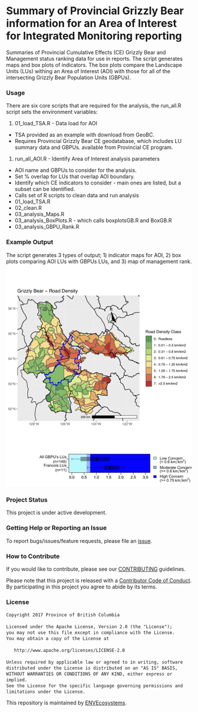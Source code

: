 <!-- README.md is generated from README.Rmd. Please edit that file -->
Summary of Provincial Grizzly Bear information for an Area of Interest for Integrated Monitoring reporting
==========================================================================================================

Summaries of Provincial Cumulative Effects (CE) Grizzly Bear and
Management status ranking data for use in reports. The script generates
maps and box plots of indicators. The box plots compare the Landscape
Units (LUs) withing an Area of Interest (AOI) with those for all of the
intersecting Grizzly Bear Population Units (GBPUs).

### Usage

There are six core scripts that are required for the analysis, the
run\_all.R script sets the environment variables:

1.  01\_load\_TSA.R - Data load for AOI

-   TSA provided as an example with download from GeoBC.
-   Requires Provincial Grizzly Bear CE geodatabase, which includes LU
    summary data and GBPUs. available from Provincial CE program.

1.  run\_all\_AOI.R - Identify Area of Interest analysis parameters

-   AOI name and GBPUs to consider for the analysis.
-   Set % overlap for LUs that overlap AOI boundary.
-   Identify which CE indicators to consider - main ones are listed, but
    a subset can be identified.
-   Calls set of R scripts to clean data and run analysis
-   01\_load\_TSA.R
-   02\_clean.R
-   03\_analysis\_Maps.R
-   03\_analysis\_BoxPlots.R - which calls boxplotsGB.R and BoxGB.R
-   03\_analysis\_GBPU\_Rank.R

### Example Output

The script generates 3 types of output; 1) indicator maps for AOI, 2)
box plots comparing AOI LUs with GBPUs LUs, and 3) map of management
rank. ![inputs](img/RdDensLakes%20TSA.png)
![inputs](img/Francois_RoadDensity.png)

### Project Status

This project is under active development.

### Getting Help or Reporting an Issue

To report bugs/issues/feature requests, please file an
[issue](https://github.com/bcgov/IM-Report-GBears/issues).

### How to Contribute

If you would like to contribute, please see our
[CONTRIBUTING](CONTRIBUTING.md) guidelines.

Please note that this project is released with a [Contributor Code of
Conduct](CODE_OF_CONDUCT.md). By participating in this project you agree
to abide by its terms.

### License

    Copyright 2017 Province of British Columbia

    Licensed under the Apache License, Version 2.0 (the "License");
    you may not use this file except in compliance with the License.
    You may obtain a copy of the License at 

       http://www.apache.org/licenses/LICENSE-2.0

    Unless required by applicable law or agreed to in writing, software
    distributed under the License is distributed on an "AS IS" BASIS,
    WITHOUT WARRANTIES OR CONDITIONS OF ANY KIND, either express or implied.
    See the License for the specific language governing permissions and
    limitations under the License.

This repository is maintained by
[ENVEcosystems](https://github.com/orgs/bcgov/teams/envecosystems/members).
